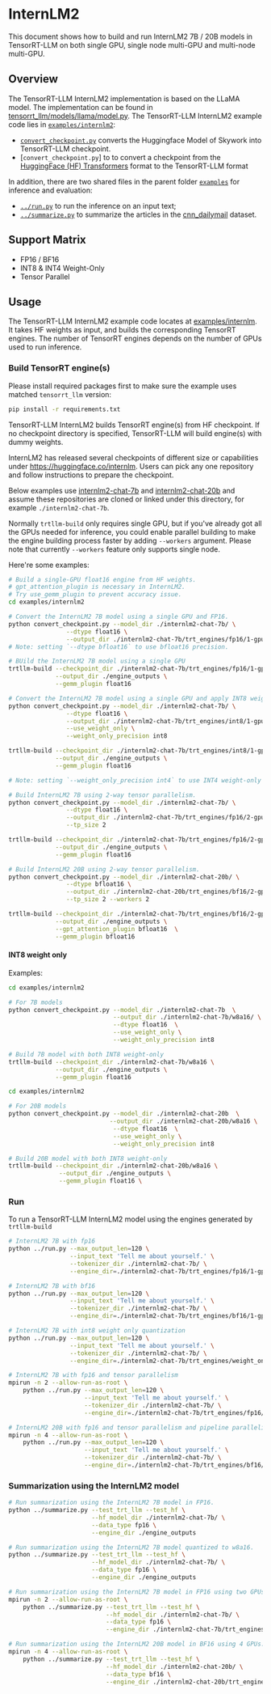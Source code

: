 # InternLM2

This document shows how to build and run InternLM2 7B / 20B models in TensorRT-LLM on both single GPU, single node multi-GPU and multi-node multi-GPU.

## Overview

The TensorRT-LLM InternLM2 implementation is based on the LLaMA model. The implementation can
be found in [tensorrt_llm/models/llama/model.py](../../tensorrt_llm/models/llama/model.py).
The TensorRT-LLM InternLM2 example code lies in [`examples/internlm2`](./):

* [`convert_checkpoint.py`](./convert_checkpoint.py) converts the Huggingface Model of Skywork into TensorRT-LLM checkpoint.
* [`convert_checkpoint.py`] to to convert a checkpoint from the [HuggingFace (HF) Transformers](https://github.com/huggingface/transformers) format to the TensorRT-LLM format

In addition, there are two shared files in the parent folder [`examples`](../) for inference and evaluation:

* [`../run.py`](../run.py) to run the inference on an input text;
* [`../summarize.py`](../summarize.py) to summarize the articles in the [cnn_dailymail](https://huggingface.co/datasets/cnn_dailymail) dataset.

## Support Matrix
  * FP16 / BF16
  * INT8 & INT4 Weight-Only
  * Tensor Parallel

## Usage

The TensorRT-LLM InternLM2 example code locates at [examples/internlm](./). It takes HF weights as input, and builds the corresponding TensorRT engines. The number of TensorRT engines depends on the number of GPUs used to run inference.

### Build TensorRT engine(s)

Please install required packages first to make sure the example uses matched `tensorrt_llm` version:

```bash
pip install -r requirements.txt
```

TensorRT-LLM InternLM2 builds TensorRT engine(s) from HF checkpoint. If no checkpoint directory is specified, TensorRT-LLM will build engine(s) with dummy weights.

InternLM2 has released several checkpoints of different size or capabilities under https://huggingface.co/internlm. Users can pick any one repository and follow instructions to prepare the checkpoint.

Below examples use [internlm2-chat-7b](https://huggingface.co/internlm/internlm2-chat-7b) and [internlm2-chat-20b](https://huggingface.co/internlm/internlm2-chat-20b) and assume these repositories are cloned or linked under this directory, for example `./internlm2-chat-7b`.

Normally `trtllm-build` only requires single GPU, but if you've already got all the GPUs needed for inference, you could enable parallel building to make the engine building process faster by adding `--workers` argument. Please note that currently `--workers` feature only supports single node.

Here're some examples:

```bash
# Build a single-GPU float16 engine from HF weights.
# gpt_attention_plugin is necessary in InternLM2.
# Try use_gemm_plugin to prevent accuracy issue.
cd examples/internlm2

# Convert the InternLM2 7B model using a single GPU and FP16.
python convert_checkpoint.py --model_dir ./internlm2-chat-7b/ \
                --dtype float16 \
                --output_dir ./internlm2-chat-7b/trt_engines/fp16/1-gpu/
# Note: setting `--dtype bfloat16` to use bfloat16 precision.

# BUild the InternLM2 7B model using a single GPU
trtllm-build --checkpoint_dir ./internlm2-chat-7b/trt_engines/fp16/1-gpu/ \
             --output_dir ./engine_outputs \
             --gemm_plugin float16

# Convert the InternLM2 7B model using a single GPU and apply INT8 weight-only quantization..
python convert_checkpoint.py --model_dir ./internlm2-chat-7b/ \
                --dtype float16 \
                --output_dir ./internlm2-chat-7b/trt_engines/int8/1-gpu/ \
                --use_weight_only \
                --weight_only_precision int8

trtllm-build --checkpoint_dir ./internlm2-chat-7b/trt_engines/int8/1-gpu/ \
             --output_dir ./engine_outputs \
             --gemm_plugin float16

# Note: setting `--weight_only_precision int4` to use INT4 weight-only quantization

# Build InternLM2 7B using 2-way tensor parallelism.
python convert_checkpoint.py --model_dir ./internlm2-chat-7b/ \
                --dtype float16 \
                --output_dir ./internlm2-chat-7b/trt_engines/fp16/2-gpu/ \
                --tp_size 2

trtllm-build --checkpoint_dir ./internlm2-chat-7b/trt_engines/fp16/2-gpu/ \
             --output_dir ./engine_outputs \
             --gemm_plugin float16

# Build InternLM2 20B using 2-way tensor parallelism.
python convert_checkpoint.py --model_dir ./internlm2-chat-20b/ \
                --dtype bfloat16 \
                --output_dir ./internlm2-chat-20b/trt_engines/bf16/2-gpu/ \
                --tp_size 2 --workers 2

trtllm-build --checkpoint_dir ./internlm2-chat-7b/trt_engines/bf16/2-gpu/ \
             --output_dir ./engine_outputs \
             --gpt_attention_plugin bfloat16  \
             --gemm_plugin bfloat16
```

#### INT8 weight only

Examples:

```bash
cd examples/internlm2

# For 7B models
python convert_checkpoint.py --model_dir ./internlm2-chat-7b  \
                             --output_dir ./internlm2-chat-7b/w8a16/ \
                             --dtype float16  \
                             --use_weight_only \
                             --weight_only_precision int8

# Build 7B model with both INT8 weight-only
trtllm-build --checkpoint_dir ./internlm2-chat-7b/w8a16 \
             --output_dir ./engine_outputs \
             --gemm_plugin float16
```


```bash
cd examples/internlm2

# For 20B models
python convert_checkpoint.py --model_dir ./internlm2-chat-20b  \
                            --output_dir ./internlm2-chat-20b/w8a16 \
                             --dtype float16  \
                             --use_weight_only \
                             --weight_only_precision int8

# Build 20B model with both INT8 weight-only
trtllm-build --checkpoint_dir ./internlm2-chat-20b/w8a16 \
              --output_dir ./engine_outputs \
              --gemm_plugin float16 \
```

### Run

To run a TensorRT-LLM InternLM2 model using the engines generated by `trtllm-build`

```bash
# InternLM2 7B with fp16
python ../run.py --max_output_len=120 \
                 --input_text 'Tell me about yourself.' \
                 --tokenizer_dir ./internlm2-chat-7b/ \
                 --engine_dir=./internlm2-chat-7b/trt_engines/fp16/1-gpu/

# InternLM2 7B with bf16
python ../run.py --max_output_len=120 \
                 --input_text 'Tell me about yourself.' \
                 --tokenizer_dir ./internlm2-chat-7b/ \
                 --engine_dir=./internlm2-chat-7b/trt_engines/bf16/1-gpu/

# InternLM2 7B with int8 weight only quantization
python ../run.py --max_output_len=120 \
                 --input_text 'Tell me about yourself.' \
                 --tokenizer_dir ./internlm2-chat-7b/ \
                 --engine_dir=./internlm2-chat-7b/trt_engines/weight_only/1-gpu/

# InternLM2 7B with fp16 and tensor parallelism
mpirun -n 2 --allow-run-as-root \
    python ../run.py --max_output_len=120 \
                     --input_text 'Tell me about yourself.' \
                     --tokenizer_dir ./internlm2-chat-7b/ \
                     --engine_dir=./internlm2-chat-7b/trt_engines/fp16/2-gpu/

# InternLM2 20B with fp16 and tensor parallelism and pipeline parallelism
mpirun -n 4 --allow-run-as-root \
    python ../run.py --max_output_len=120 \
                     --input_text 'Tell me about yourself.' \
                     --tokenizer_dir ./internlm2-chat-7b/ \
                     --engine_dir=./internlm2-chat-7b/trt_engines/bf16/4-gpu/
```

### Summarization using the InternLM2 model

```bash
# Run summarization using the InternLM2 7B model in FP16.
python ../summarize.py --test_trt_llm --test_hf \
                       --hf_model_dir ./internlm2-chat-7b/ \
                       --data_type fp16 \
                       --engine_dir ./engine_outputs

# Run summarization using the InternLM2 7B model quantized to w8a16.
python ../summarize.py --test_trt_llm --test_hf \
                       --hf_model_dir ./internlm2-chat-7b/ \
                       --data_type fp16 \
                       --engine_dir ./engine_outputs

# Run summarization using the InternLM2 7B model in FP16 using two GPUs.
mpirun -n 2 --allow-run-as-root \
    python ../summarize.py --test_trt_llm --test_hf \
                           --hf_model_dir ./internlm2-chat-7b/ \
                           --data_type fp16 \
                           --engine_dir ./internlm2-chat-7b/trt_engines/fp16/2-gpu/

# Run summarization using the InternLM2 20B model in BF16 using 4 GPUs.
mpirun -n 4 --allow-run-as-root \
    python ../summarize.py --test_trt_llm --test_hf \
                           --hf_model_dir ./internlm2-chat-20b/ \
                           --data_type bf16 \
                           --engine_dir ./internlm2-chat-20b/trt_engines/bf16/4-gpu/
```
